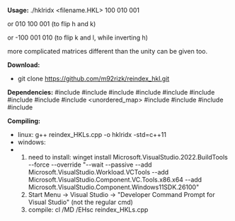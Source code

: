 **Usage:** ./hklridx <filename.HKL> 100 010 001 

 or 010 100 001 (to flip h and k)
 
 or -100 001 010 (to flip k and l, while inverting h)

 more complicated matrices different than the unity can be given too.



**Download:**
- git clone https://github.com/m92rizk/reindex_hkl.git


**Dependencies:**
#include <iostream>
#include <fstream>
#include <string>
#include <algorithm>
#include <array>
#include <vector>
#include <chrono>
#include <sstream>
#include <unordered_map>
#include <utility>
#include <cmath>
#include <iomanip>
#include <numeric>

**Compiling:**
- linux: g++ reindex_HKLs.cpp  -o hklridx -std=c++11
- windows:
- 1) need to install: winget install Microsoft.VisualStudio.2022.BuildTools --force --override "--wait --passive --add Microsoft.VisualStudio.Workload.VCTools --add Microsoft.VisualStudio.Component.VC.Tools.x86.x64 --add Microsoft.VisualStudio.Component.Windows11SDK.26100"
  2) Start Menu → Visual Studio → "Developer Command Prompt for Visual Studio" (not the regular cmd)
  3) compile: cl /MD	/EHsc reindex_HKLs.cpp
